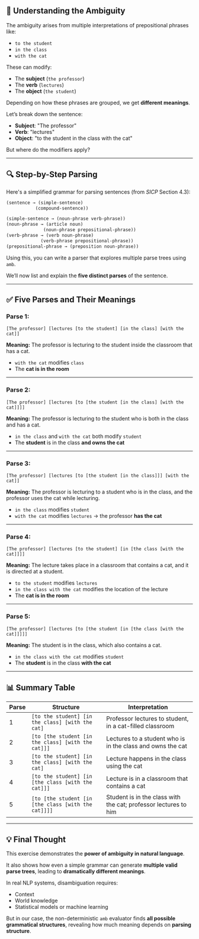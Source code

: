 ## 🧠 Understanding the Ambiguity

The ambiguity arises from multiple interpretations of prepositional phrases like:
- `to the student`
- `in the class`
- `with the cat`

These can modify:
- The **subject** (`the professor`)
- The **verb** (`lectures`)
- The **object** (`the student`)

Depending on how these phrases are grouped, we get **different meanings**.

Let’s break down the sentence:

- **Subject**: "The professor"
- **Verb**: "lectures"
- **Object**: "to the student in the class with the cat"

But where do the modifiers apply?

---

## 🔍 Step-by-Step Parsing

Here's a simplified grammar for parsing sentences (from *SICP* Section 4.3):

```scheme
(sentence → (simple-sentence)
           (compound-sentence))

(simple-sentence → (noun-phrase verb-phrase))
(noun-phrase → (article noun)
              (noun-phrase prepositional-phrase))
(verb-phrase → (verb noun-phrase)
             (verb-phrase prepositional-phrase))
(prepositional-phrase → (preposition noun-phrase))
```

Using this, you can write a parser that explores multiple parse trees using `amb`.

We’ll now list and explain the **five distinct parses** of the sentence.

---

## ✅ Five Parses and Their Meanings

### **Parse 1:**
```
[The professor] [lectures [to the student] [in the class] [with the cat]]
```

**Meaning:**
The professor is lecturing to the student inside the classroom that has a cat.

- `with the cat` modifies `class`
- The **cat is in the room**

---

### **Parse 2:**
```
[The professor] [lectures [to [the student [in the class] [with the cat]]]]
```

**Meaning:**
The professor is lecturing to the student who is both in the class and has a cat.

- `in the class` and `with the cat` both modify `student`
- The **student** is in the class **and owns the cat**

---

### **Parse 3:**
```
[The professor] [lectures [to [the student [in the class]]] [with the cat]]
```

**Meaning:**
The professor is lecturing to a student who is in the class, and the professor uses the cat while lecturing.

- `in the class` modifies `student`
- `with the cat` modifies `lectures` → the professor **has the cat**

---

### **Parse 4:**
```
[The professor] [lectures [to the student] [in [the class [with the cat]]]]
```

**Meaning:**
The lecture takes place in a classroom that contains a cat, and it is directed at a student.

- `to the student` modifies `lectures`
- `in the class with the cat` modifies the location of the lecture
- The **cat is in the room**

---

### **Parse 5:**
```
[The professor] [lectures [to [the student [in [the class [with the cat]]]]]
```

**Meaning:**
The student is in the class, which also contains a cat.

- `in the class with the cat` modifies `student`
- The **student** is in the class **with the cat**

---

## 📊 Summary Table

| Parse | Structure | Interpretation |
|-------|-----------|----------------|
| 1 | `[to the student] [in the class] [with the cat]` | Professor lectures to student, in a cat-filled classroom |
| 2 | `[to [the student [in the class] [with the cat]]]` | Lectures to a student who is in the class and owns the cat |
| 3 | `[to the student] [in the class] [with the cat]` | Lecture happens in the class using the cat |
| 4 | `[to the student] [in [the class [with the cat]]]` | Lecture is in a classroom that contains a cat |
| 5 | `[to [the student [in [the class [with the cat]]]]` | Student is in the class with the cat; professor lectures to him |

---

## 💡 Final Thought

This exercise demonstrates the **power of ambiguity in natural language**.

It also shows how even a simple grammar can generate **multiple valid parse trees**, leading to **dramatically different meanings**.

In real NLP systems, disambiguation requires:
- Context
- World knowledge
- Statistical models or machine learning

But in our case, the non-deterministic `amb` evaluator finds **all possible grammatical structures**, revealing how much meaning depends on **parsing structure**.
